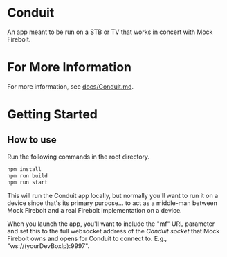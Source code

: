 Conduit
=======

An app meant to be run on a STB or TV that works in concert with Mock Firebolt.

# For More Information

For more information, see [docs/Conduit.md](../docs/Conduit.md).

# Getting Started

## How to use

Run the following commands in the root directory.

```bash
npm install
npm run build
npm run start
```

This will run the Conduit app locally, but normally you'll want to run it on a device since that's its primary purpose... to act as a middle-man between Mock Firebolt and a real Firebolt implementation on a device.

When you launch the app, you'll want to include the "mf" URL parameter and set this to the full websocket address of the *Conduit socket* that Mock Firebolt owns and opens for Conduit to connect to. E.g., "ws://(yourDevBoxIp):9997".
